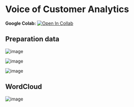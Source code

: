 # Voice of Customer Analytics

**Google Colab:** [![Open In Collab](https://colab.research.google.com/assets/colab-badge.svg)](https://colab.research.google.com/drive/1kKKPddi2qs7M0IvCypTOV3_s-XopwyJi?usp=sharing)

## Preparation data
![image](https://github.com/Piriyaa/MADT8101-Customer-Analytics/assets/128346376/e4fccbbc-0ca3-4e70-8ab0-2bdbdc9b1d33)

![image](https://github.com/Piriyaa/MADT8101-Customer-Analytics/assets/128346376/6fe0183d-bbcd-406d-9e3f-94cc52744fbd)

![image](https://github.com/Piriyaa/MADT8101-Customer-Analytics/assets/128346376/9f31afe6-4715-4b49-93b0-c92f93342eb0)

## WordCloud

![image](https://github.com/Piriyaa/MADT8101-Customer-Analytics/assets/128346376/5b3bc50c-cc2d-4d6f-8c5d-fb4eb8b56401)
